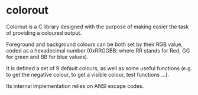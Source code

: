 # colorout

Colorout is a C library designed with the purpose of making easier the task of providing a coloured output. 

Foreground and background colours can be both set by their RGB value, coded as a hexadecimal number (0xRRGGBB: where RR stands for Red, GG for green and BB for blue values). 

It is defined a set of 9 default colours, as well as some useful functions (e.g. to get the negative colour, to get a visible colour, test functions ...). 

Its internal implementation relies on ANSI escape codes.
